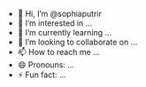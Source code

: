 - 👋 Hi, I’m @sophiaputrir
- 👀 I’m interested in ...
- 🌱 I’m currently learning ...
- 💞️ I’m looking to collaborate on ...
- 📫 How to reach me ...
- 😄 Pronouns: ...
- ⚡ Fun fact: ...

<!---
sophiaputrir/sophiaputrir is a ✨ special ✨ repository because its `README.md` (this file) appears on your GitHub profile.
You can click the Preview link to take a look at your changes.
--->
